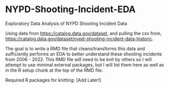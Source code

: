 # NYPD-Shooting-Incident-EDA
Exploratory Data Analysis of NYPD Shooting Incident Data

Using data from <https://catalog.data.gov/dataset>, and pulling the csv from, <https://catalog.data.gov/dataset/nypd-shooting-incident-data-historic>.

The goal is to write a RMD file that cleans/transforms this data and sufficiently performs an EDA to better understand these shooting incidents from 2006 - 2022. This RMD file will need to be knit by others so I will attempt to use minimal external packages, but I will list them here as well as in the R setup chunk at the top of the RMD file.

Required R packages for knitting:
[Add Later!]

